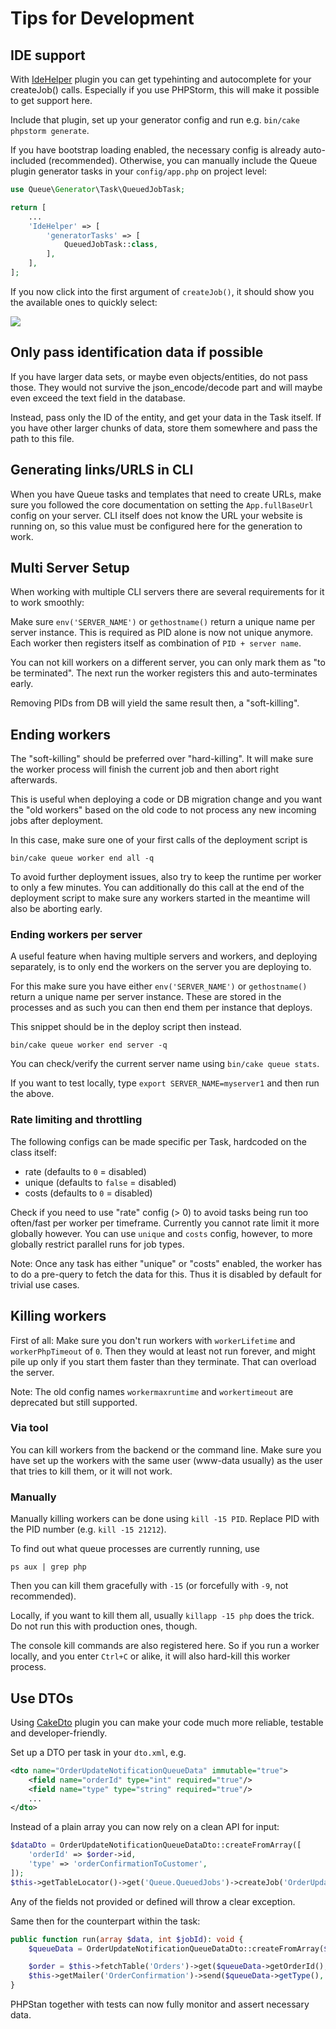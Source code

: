 # Tips for Development

## IDE support

With [IdeHelper](https://github.com/dereuromark/cakephp-ide-helper/) plugin you can get typehinting and autocomplete for your createJob() calls.
Especially if you use PHPStorm, this will make it possible to get support here.

Include that plugin, set up your generator config and run e.g. `bin/cake phpstorm generate`.

If you have bootstrap loading enabled, the necessary config is already auto-included (recommended).
Otherwise, you can manually include the Queue plugin generator tasks in your `config/app.php` on project level:

```php
use Queue\Generator\Task\QueuedJobTask;

return [
    ...
    'IdeHelper' => [
        'generatorTasks' => [
            QueuedJobTask::class,
        ],
    ],
];
```

If you now click into the first argument of `createJob()`, it should show you the available ones to quickly select:

![](resources/autocomplete.png)

## Only pass identification data if possible

If you have larger data sets, or maybe even objects/entities, do not pass those.
They would not survive the json_encode/decode part and will maybe even exceed the text field in the database.

Instead, pass only the ID of the entity, and get your data in the Task itself.
If you have other larger chunks of data, store them somewhere and pass the path to this file.

## Generating links/URLS in CLI
When you have Queue tasks and templates that need to create URLs, make sure you followed the core documentation
on setting the `App.fullBaseUrl` config on your server.
CLI itself does not know the URL your website is running on, so this value must be configured here for the generation to work.

## Multi Server Setup
When working with multiple CLI servers there are several requirements for it to work smoothly:

Make sure `env('SERVER_NAME')` or `gethostname()` return a unique name per server instance.
This is required as PID alone is now not unique anymore.
Each worker then registers itself as combination of `PID + server name`.

You can not kill workers on a different server, you can only mark them as "to be terminated".
The next run the worker registers this and auto-terminates early.

Removing PIDs from DB will yield the same result then, a "soft-killing".

## Ending workers
The "soft-killing" should be preferred over "hard-killing".
It will make sure the worker process will finish the current job and then abort right afterwards.

This is useful when deploying a code or DB migration change and you want the "old workers" based on the old code
to not process any new incoming jobs after deployment.

In this case, make sure one of your first calls of the deployment script is
```
bin/cake queue worker end all -q
```

To avoid further deployment issues, also try to keep the runtime per worker to only a few minutes.
You can additionally do this call at the end of the deployment script to make sure any workers started in the meantime
will also be aborting early.

### Ending workers per server
A useful feature when having multiple servers and workers, and deploying separately, is to only end the workers on the server you are deploying to.

For this make sure you have either `env('SERVER_NAME')` or `gethostname()` return a unique name per server instance.
These are stored in the processes and as such you can then end them per instance that deploys.

This snippet should be in the deploy script then instead.
```
bin/cake queue worker end server -q
```

You can check/verify the current server name using `bin/cake queue stats`.

If you want to test locally, type `export SERVER_NAME=myserver1` and then run the above.

### Rate limiting and throttling

The following configs can be made specific per Task, hardcoded on the class itself:
- rate (defaults to `0` = disabled)
- unique (defaults to `false` = disabled)
- costs (defaults to `0` = disabled)

Check if you need to use "rate" config (> 0) to avoid tasks being run too often/fast per worker per timeframe.
Currently you cannot rate limit it more globally however. You can use `unique` and `costs` config, however, to more globally restrict parallel runs for job types.


Note: Once any task has either "unique" or "costs" enabled, the worker has to do a pre-query to fetch the data for this.
Thus it is disabled by default for trivial use cases.

## Killing workers

First of all: Make sure you don't run workers with `workerLifetime` and `workerPhpTimeout` of `0`.
Then they would at least not run forever, and might pile up only if you start them faster than they terminate.
That can overload the server.

Note: The old config names `workermaxruntime` and `workertimeout` are deprecated but still supported.

### Via tool

You can kill workers from the backend or the command line.
Make sure you have set up the workers with the same user (www-data usually) as the user that tries to kill them, or it will not work.

### Manually

Manually killing workers can be done using `kill -15 PID`. Replace PID with the PID number (e.g. `kill -15 21212`).

To find out what queue processes are currently running, use

    ps aux | grep php

Then you can kill them gracefully with `-15` (or forcefully with `-9`, not recommended).

Locally, if you want to kill them all, usually `killapp -15 php` does the trick.
Do not run this with production ones, though.

The console kill commands are also registered here. So if you run a worker locally,
and you enter `Ctrl+C` or alike, it will also hard-kill this worker process.

## Use DTOs
Using [CakeDto](https://github.com/dereuromark/cakephp-dto) plugin you can make your code much more reliable, testable
and developer-friendly.

Set up a DTO per task in your `dto.xml`, e.g.
```xml
<dto name="OrderUpdateNotificationQueueData" immutable="true">
    <field name="orderId" type="int" required="true"/>
    <field name="type" type="string" required="true"/>
    ...
</dto>
```
Instead of a plain array you can now rely on a clean API for input:
```php
$dataDto = OrderUpdateNotificationQueueDataDto::createFromArray([
    'orderId' => $order->id,
    'type' => 'orderConfirmationToCustomer',
]);
$this->getTableLocator()->get('Queue.QueuedJobs')->createJob('OrderUpdateNotification', $dataDto);
```
Any of the fields not provided or defined will throw a clear exception.

Same then for the counterpart within the task:
```php
public function run(array $data, int $jobId): void {
    $queueData = OrderUpdateNotificationQueueDataDto::createFromArray($data);

    $order = $this->fetchTable('Orders')->get($queueData->getOrderId(), contain: ['OrderItems']);
    $this->getMailer('OrderConfirmation')->send($queueData->getType(), [$order]);
}
```

PHPStan together with tests can now fully monitor and assert necessary data.
